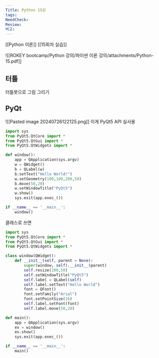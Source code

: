 ```yaml
---
Title: Python 15강
tags: 
NeedCheck: 
Review: 
비고:
---
```

[[Python 이론]]
[[15회차 실습]]

![[ROKEY bootcamp/Python 강의/파이썬 이론 강의/attachments/Python-15.pdf]]

## 터틀
터틀봇으로 그림 그리기

## PyQt

![[Pasted image 20240726122125.png]]
이게 PyQt5 API 실사용
```python
import sys
from PyQt5.QtCore import *
from PyQt5.QtGui import *
from PyQt5.QtWidgets import *

def window():
    app = QApplication(sys.argv)
    w = QWidget()
    b = QLabel(w)
    b.setText("Hello World!")
    w.setGeometry(100,100,200,50)
    b.move(50,20)
    w.setWindowTitle("PyQt5")
    w.show()
    sys.exit(app.exec_())

if __name__ == '__main__':
    window()
```

클래스로 쓰면
```python
import sys
from PyQt5.QtCore import *
from PyQt5.QtGui import *
from PyQt5.QtWidgets import *

class window(QWidget):
    def __init__(self, parent = None):
        super(window, self).__init__(parent)
        self.resize(200,50)
        self.setWindowTitle("PyQt5")
        self.label = QLabel(self)
        self.label.setText("Hello World")
        font = QFont()
        font.setFamily("Arial")
        font.setPointSize(16)
        self.label.setFont(font)
        self.label.move(50,20)

def main():
    app = QApplication(sys.argv)
    ex = window()
    ex.show()
    sys.exit(app.exec_())

if __name__ == '__main__':
    main()
```